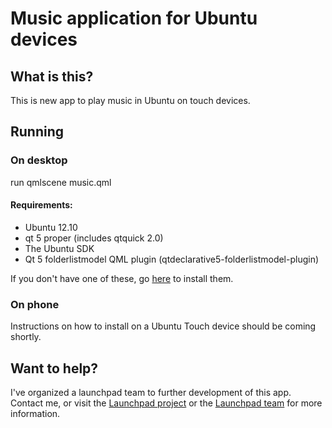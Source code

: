 # Music application for Ubuntu devices

## What is this?
This is new app to play music in Ubuntu on touch devices. 

## Running
### On desktop
run
    qmlscene music.qml

#### Requirements:
* Ubuntu 12.10
* qt 5 proper (includes qtquick 2.0)
* The Ubuntu SDK
* Qt 5 folderlistmodel QML plugin (qtdeclarative5-folderlistmodel-plugin)

If you don't have one of these, go [here](http://developer.ubuntu.com/get-started/gomobile/#step-get-toolkit) to install them.

### On phone
Instructions on how to install on a Ubuntu Touch device should be coming shortly.

## Want to help?
I've organized a launchpad team to further development of this app. Contact me, or visit the [Launchpad project](https://launchpad.net/ubuntu-music-app) or the [Launchpad team](https://launchpad.net/~ubuntu-music-dev) for more information.
